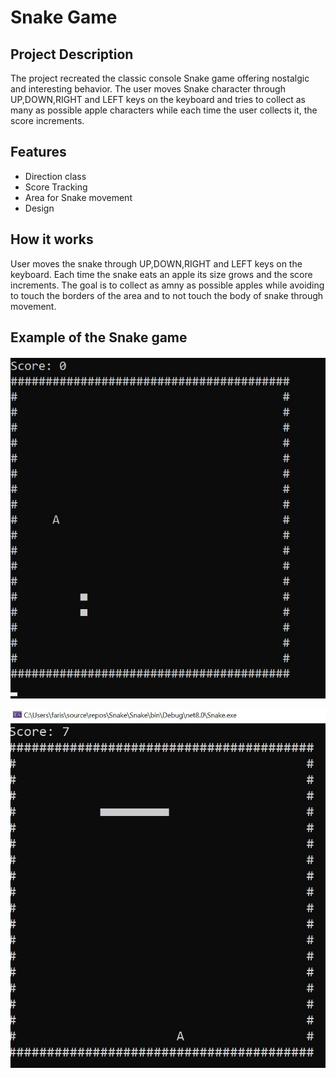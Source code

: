 # __Snake Game__

## __Project Description__

The project recreated the classic console Snake game offering nostalgic and interesting behavior. The user moves Snake character through UP,DOWN,RIGHT and LEFT
keys on the keyboard and tries to collect as many as possible apple characters while each time the user collects it, the score increments.

## __Features__

- Direction class
- Score Tracking
- Area for Snake movement
- Design
## __How it works__

User moves the snake through UP,DOWN,RIGHT and LEFT keys on the keyboard. Each time the snake eats an apple its size grows and the score increments.
The goal is to collect as amny as possible apples while avoiding to touch the borders of the area and to not touch the body of snake through movement.

## __Example of the Snake game__

![](https://github.com/farissikira/Snake-Game/blob/5bf394e7a8c5dfe64322dc0b7f95d215faeda784/sankepic1.JPG)

![](https://github.com/farissikira/Snake-Game/blob/2eb083689eaa71aa73935fd21984fbbbb396db3b/sankepic2.JPG)
